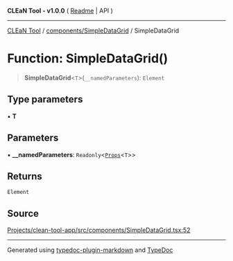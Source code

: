 **CLEaN Tool - v1.0.0** ( [Readme](../../../README.md) \| API )

***

[CLEaN Tool](../../../modules.md) / [components/SimpleDataGrid](../README.md) / SimpleDataGrid

# Function: SimpleDataGrid()

> **SimpleDataGrid**\<`T`\>(`__namedParameters`): `Element`

## Type parameters

▪ **T**

## Parameters

▪ **\_\_namedParameters**: `Readonly`\<[`Props`](../interfaces/Props.md)\<`T`\>\>

## Returns

`Element`

## Source

[Projects/clean-tool-app/src/components/SimpleDataGrid.tsx:52](https://github.com/yuckyh/clean-tool-app/)

***

Generated using [typedoc-plugin-markdown](https://www.npmjs.com/package/typedoc-plugin-markdown) and [TypeDoc](https://typedoc.org/)

